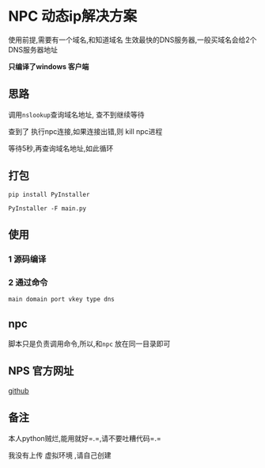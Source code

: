 # NPC 动态ip解决方案

使用前提,需要有一个域名,和知道域名 生效最快的DNS服务器,一般买域名会给2个DNS服务器地址

**只编译了windows 客户端**

## 思路

调用`nslookup`查询域名地址, 查不到继续等待

查到了 执行npc连接,如果连接出错,则 kill npc进程

等待5秒,再查询域名地址,如此循环

## 打包

`pip install PyInstaller`

`PyInstaller -F main.py`


## 使用

### 1 源码编译

### 2 通过命令

`main domain port vkey type dns`

## npc

脚本只是负责调用命令,所以,和`npc` 放在同一目录即可


## NPS 官方网址

[github](https://github.com/ehang-io/nps)


## 备注

本人python贼烂,能用就好=.=,请不要吐糟代码=.=

我没有上传 虚拟环境 ,请自己创建